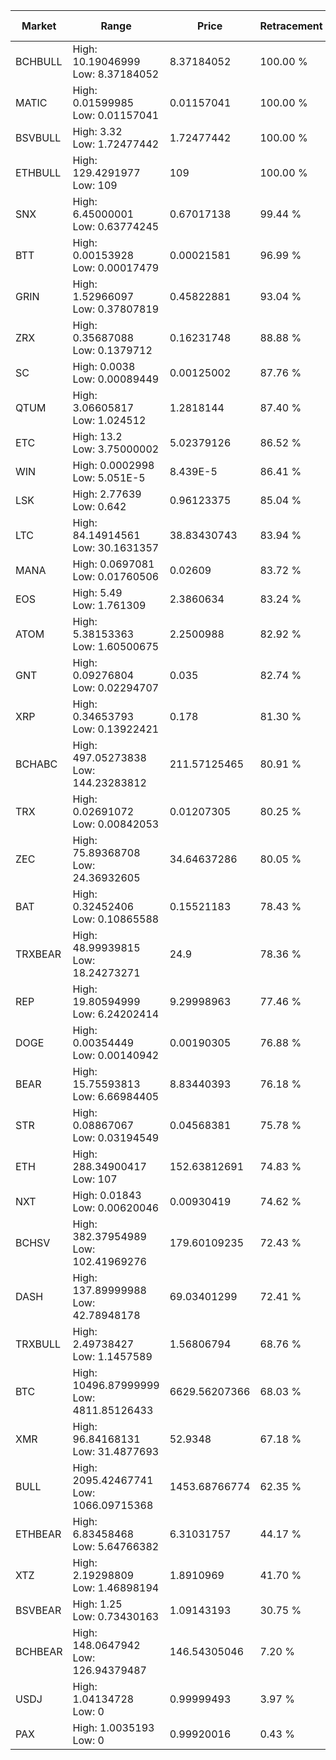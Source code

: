 | Market | Range | Price| Retracement | Doubles to 50% |
| --- | --- | --- | --- | --- |
| BCHBULL | High: 10.19046999<br />Low: 8.37184052 | 8.37184052 | 100.00 % | 1.11 |
| MATIC | High: 0.01599985<br />Low: 0.01157041 | 0.01157041 | 100.00 % | 1.19 |
| BSVBULL | High: 3.32<br />Low: 1.72477442 | 1.72477442 | 100.00 % | 1.46 |
| ETHBULL | High: 129.4291977<br />Low: 109 | 109 | 100.00 % | 1.09 |
| SNX | High: 6.45000001<br />Low: 0.63774245 | 0.67017138 | 99.44 % | 5.29 |
| BTT | High: 0.00153928<br />Low: 0.00017479 | 0.00021581 | 96.99 % | 3.97 |
| GRIN | High: 1.52966097<br />Low: 0.37807819 | 0.45822881 | 93.04 % | 2.08 |
| ZRX | High: 0.35687088<br />Low: 0.1379712 | 0.16231748 | 88.88 % | 1.52 |
| SC | High: 0.0038<br />Low: 0.00089449 | 0.00125002 | 87.76 % | 1.88 |
| QTUM | High: 3.06605817<br />Low: 1.024512 | 1.2818144 | 87.40 % | 1.60 |
| ETC | High: 13.2<br />Low: 3.75000002 | 5.02379126 | 86.52 % | 1.69 |
| WIN | High: 0.0002998<br />Low: 5.051E-5 | 8.439E-5 | 86.41 % | 2.08 |
| LSK | High: 2.77639<br />Low: 0.642 | 0.96123375 | 85.04 % | 1.78 |
| LTC | High: 84.14914561<br />Low: 30.1631357 | 38.83430743 | 83.94 % | 1.47 |
| MANA | High: 0.0697081<br />Low: 0.01760506 | 0.02609 | 83.72 % | 1.67 |
| EOS | High: 5.49<br />Low: 1.761309 | 2.3860634 | 83.24 % | 1.52 |
| ATOM | High: 5.38153363<br />Low: 1.60500675 | 2.2500988 | 82.92 % | 1.55 |
| GNT | High: 0.09276804<br />Low: 0.02294707 | 0.035 | 82.74 % | 1.65 |
| XRP | High: 0.34653793<br />Low: 0.13922421 | 0.178 | 81.30 % | 1.36 |
| BCHABC | High: 497.05273838<br />Low: 144.23283812 | 211.57125465 | 80.91 % | 1.52 |
| TRX | High: 0.02691072<br />Low: 0.00842053 | 0.01207305 | 80.25 % | 1.46 |
| ZEC | High: 75.89368708<br />Low: 24.36932605 | 34.64637286 | 80.05 % | 1.45 |
| BAT | High: 0.32452406<br />Low: 0.10865588 | 0.15521183 | 78.43 % | 1.40 |
| TRXBEAR | High: 48.99939815<br />Low: 18.24273271 | 24.9 | 78.36 % | 1.35 |
| REP | High: 19.80594999<br />Low: 6.24202414 | 9.29998963 | 77.46 % | 1.40 |
| DOGE | High: 0.00354449<br />Low: 0.00140942 | 0.00190305 | 76.88 % | 1.30 |
| BEAR | High: 15.75593813<br />Low: 6.66984405 | 8.83440393 | 76.18 % | 1.27 |
| STR | High: 0.08867067<br />Low: 0.03194549 | 0.04568381 | 75.78 % | 1.32 |
| ETH | High: 288.34900417<br />Low: 107 | 152.63812691 | 74.83 % | 1.30 |
| NXT | High: 0.01843<br />Low: 0.00620046 | 0.00930419 | 74.62 % | 1.32 |
| BCHSV | High: 382.37954989<br />Low: 102.41969276 | 179.60109235 | 72.43 % | 1.35 |
| DASH | High: 137.89999988<br />Low: 42.78948178 | 69.03401299 | 72.41 % | 1.31 |
| TRXBULL | High: 2.49738427<br />Low: 1.1457589 | 1.56806794 | 68.76 % | 1.16 |
| BTC | High: 10496.87999999<br />Low: 4811.85126433 | 6629.56207366 | 68.03 % | 1.15 |
| XMR | High: 96.84168131<br />Low: 31.4877693 | 52.9348 | 67.18 % | 1.21 |
| BULL | High: 2095.42467741<br />Low: 1066.09715368 | 1453.68766774 | 62.35 % | 1.09 |
| ETHBEAR | High: 6.83458468<br />Low: 5.64766382 | 6.31031757 | 44.17 % | 0.00 |
| XTZ | High: 2.19298809<br />Low: 1.46898194 | 1.8910969 | 41.70 % | 0.00 |
| BSVBEAR | High: 1.25<br />Low: 0.73430163 | 1.09143193 | 30.75 % | 0.00 |
| BCHBEAR | High: 148.0647942<br />Low: 126.94379487 | 146.54305046 | 7.20 % | 0.00 |
| USDJ | High: 1.04134728<br />Low: 0 | 0.99999493 | 3.97 % | 0.00 |
| PAX | High: 1.0035193<br />Low: 0 | 0.99920016 | 0.43 % | 0.00 |
